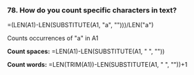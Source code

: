 ### 78. **How do you count specific characters in text?**

=(LEN(A1)-LEN(SUBSTITUTE(A1, "a", "")))/LEN("a")

Counts occurrences of "a" in A1

**Count spaces:**
=LEN(A1)-LEN(SUBSTITUTE(A1, " ", ""))

**Count words:**
=LEN(TRIM(A1))-LEN(SUBSTITUTE(A1, " ", ""))+1

